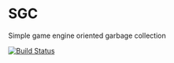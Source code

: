 # SGC
Simple game engine oriented garbage collection

[![Build Status](https://dev.azure.com/complex39/NORD/_apis/build/status/SGC-CI?branchName=master)](https://dev.azure.com/complex39/NORD/_build/latest?definitionId=6&branchName=master)